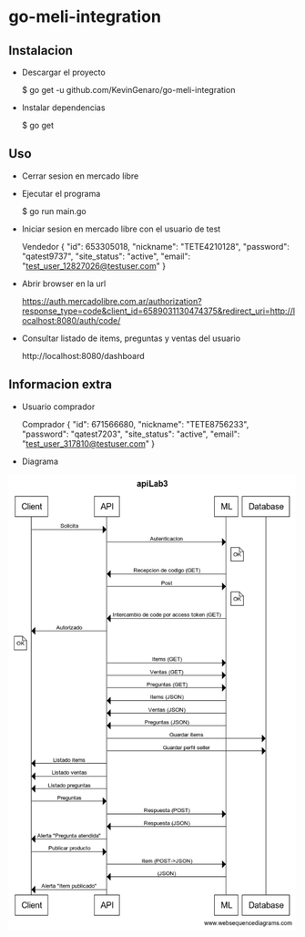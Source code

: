 # go-meli-integration

## Instalacion

- Descargar el proyecto


    $ go get -u github.com/KevinGenaro/go-meli-integration
      
- Instalar dependencias
  
  
    $ go get
  
## Uso


- Cerrar sesion en mercado libre


- Ejecutar el programa


    $ go run main.go 
        
- Iniciar sesion en mercado libre con el usuario de test


    Vendedor
    {
        "id": 653305018,
        "nickname": "TETE4210128",
        "password": "qatest9737",
        "site_status": "active",
        "email": "test_user_12827026@testuser.com"
    }    
        
- Abrir browser en la url


    https://auth.mercadolibre.com.ar/authorization?response_type=code&client_id=6589031130474375&redirect_uri=http://localhost:8080/auth/code/   
        
- Consultar listado de items, preguntas y ventas del usuario


    http://localhost:8080/dashboard
        
## Informacion extra

- Usuario comprador

      
    Comprador
    {
        "id": 671566680,
        "nickname": "TETE8756233",
        "password": "qatest7203",
        "site_status": "active",
        "email": "test_user_317810@testuser.com"
    }
    
- Diagrama

![Alt text](https://github.com/KevinGenaro/go-meli-integration/blob/master/assets/apiLab3%20(1).png?raw=true "Optional Title")   
     